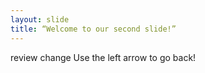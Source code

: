 ```yaml
---
layout: slide
title: “Welcome to our second slide!”
---
```

review change
Use the left arrow to go back!
